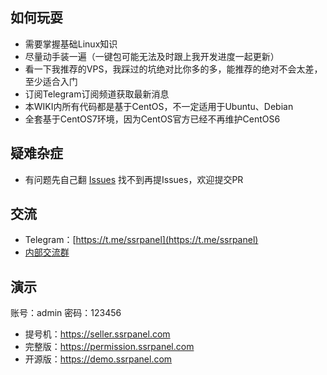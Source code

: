 ## 如何玩耍
 - 需要掌握基础Linux知识
 - 尽量动手装一遍（一键包可能无法及时跟上我开发进度一起更新）
 - 看一下我推荐的VPS，我踩过的坑绝对比你多的多，能推荐的绝对不会太差，至少适合入门
 - 订阅Telegram订阅频道获取最新消息
 - 本WIKI内所有代码都是基于CentOS，不一定适用于Ubuntu、Debian
 - 全套基于CentOS7环境，因为CentOS官方已经不再维护CentOS6

## 疑难杂症
 - 有问题先自己翻 [Issues](https://github.com/ssrpanel/SSRPanel/issues?q=is%3Aissue+is%3Aclosed) 找不到再提Issues，欢迎提交PR

## 交流
- Telegram：[https://t.me/ssrpanel](https://t.me/ssrpanel)
- [内部交流群](https://github.com/ssrpanel/SSRPanel/wiki/%E6%88%91%E8%A6%81%E8%BF%9B%E5%B0%8F%E7%BE%A4)

## 演示
账号：admin 密码：123456
- 提号机：https://seller.ssrpanel.com
- 完整版：https://permission.ssrpanel.com
- 开源版：https://demo.ssrpanel.com